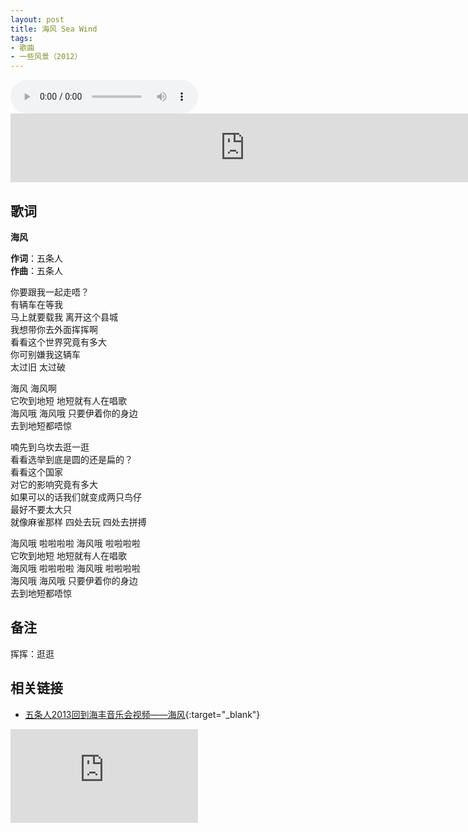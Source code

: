 ```yaml
---
layout: post
title: 海风 Sea Wind
tags:
- 歌曲
- 一些风景（2012）
---
```


<audio controls autoplay loop  src="https://onedrive.gimhoy.com/1drv/aHR0cHM6Ly8xZHJ2Lm1zL3UvcyFBbXVjeFU4NF9vc3NnM0p2Z1RNcXdXejNodURj.flac">
您的浏览器不支持 audio 标签。
</audio>

<iframe frameborder="no" border="0" marginwidth="0" marginheight="0" width="750" height="110" loading="lazy" sandbox="allow-popups allow-scripts allow-same-origin" src="https://www.xiami.com/webapp/embed-player?autoPlay=1&id=1774044660"></iframe>

## 歌词

**海风**

**作词**：五条人  
**作曲**：五条人

你要跟我一起走唔？  
有辆车在等我  
马上就要载我 离开这个县城  
我想带你去外面挥挥啊  
看看这个世界究竟有多大  
你可别嫌我这辆车  
太过旧 太过破

海风 海风啊  
它吹到地短 地短就有人在唱歌  
海风哦 海风哦 只要伊着你的身边  
去到地短都唔惊

喃先到乌坎去逛一逛  
看看选举到底是圆的还是扁的？  
看看这个国家  
对它的影响究竟有多大  
如果可以的话我们就变成两只鸟仔  
最好不要太大只  
就像麻雀那样 四处去玩 四处去拼搏

海风哦 啦啦啦啦 海风哦 啦啦啦啦  
它吹到地短 地短就有人在唱歌  
海风哦 啦啦啦啦 海风哦 啦啦啦啦  
海风哦 海风哦 只要伊着你的身边  
去到地短都唔惊

## 备注

挥挥：逛逛

## 相关链接

- [五条人2013回到海丰音乐会视频——海风](https://v.youku.com/v_show/id_XMTQ0OTYwNzEyNA==.html){:target="_blank"}

<div class="iframe-container">
<iframe class="responsive-iframe" src='https://player.youku.com/embed/XMTQ0OTYwNzEyNA==' frameborder="no" allowfullscreen="true"></iframe>
</div>
